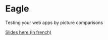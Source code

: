 Eagle
=====

Testing your web apps by picture comparisons

[Slides here (in french)](http://paulmusso.github.io/eagle-slides)
